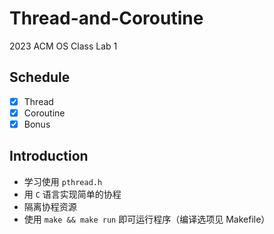 # Thread-and-Coroutine

2023 ACM OS Class Lab 1

## Schedule

- [x] Thread
- [x] Coroutine
- [x] Bonus

## Introduction

* 学习使用 `pthread.h` 
* 用 `C` 语言实现简单的协程
* 隔离协程资源
* 使用 `make && make run` 即可运行程序（编译选项见 Makefile）